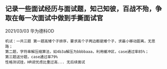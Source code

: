 记录一些面试经历与面试题，知己知彼，百战不殆，争取在每一次面试中做到手撕面试官  
---
  2021/03/03 华为德科OD  
  ```
  机试：一共三题 第一题高矮个子排序，要求高个子两边都是矮个子，求最小移动距离，无思路；
  第二题，字符串解压缩算法，如4b3a解压为bbbbaaa，利用缓冲区，case通过率85%；
  第三题送分题，case通过率79%
  性格测试挂，HR说忧虑比重过高... 无后续面试
  ```
